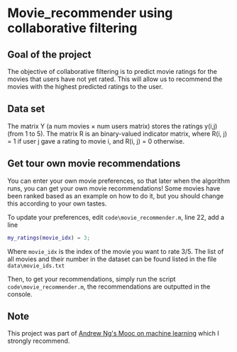 # Movie_recommender using collaborative filtering

## Goal of the project

The objective of collaborative filtering is to predict movie ratings for the movies that users have not yet rated.
This will allow us to recommend the movies with the highest predicted ratings to the user.


## Data set

The matrix Y (a num movies × num users matrix) stores the ratings y(i,j) (from 1 to 5).
The matrix R is an binary-valued indicator matrix, where R(i, j) = 1 if user j gave a rating to movie i, and R(i, j) = 0 otherwise.


## Get tour own movie recommendations

You can enter your own movie preferences, so that later when the algorithm runs, you can get your own movie recommendations!
Some movies have been ranked based as an example on how to do it, but you should change this according to your own tastes.

To update your preferences, edit `code\movie_recommender.m`, line 22, add a line
```matlab
my_ratings(movie_idx) = 3;
```
Where ``movie_idx`` is the index of the movie you want to rate 3/5.
The list of all movies and their number in the dataset can be found listed in the file `data\movie_ids.txt`

Then, to get your recommendations, simply run the script `code\movie_recommender.m`, the recommendations
are outputted in the console.

## Note

This project was part of [Andrew Ng's Mooc on machine learning](https://www.coursera.org/learn/machine-learning) which I strongly recommend.
